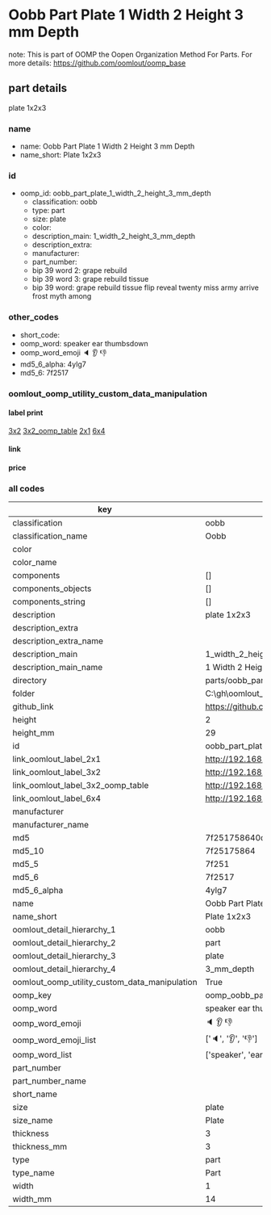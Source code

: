 # Oobb Part Plate 1 Width 2 Height 3 mm Depth  

note: This is part of OOMP the Oopen Organization Method For Parts. For more details: https://github.com/oomlout/oomp_base

##  part details
  



plate 1x2x3



### name
* name: Oobb Part Plate 1 Width 2 Height 3 mm Depth
* name_short: Plate 1x2x3 
### id
* oomp_id: oobb_part_plate_1_width_2_height_3_mm_depth
  * classification: oobb
  * type: part
  * size: plate
  * color: 
  * description_main: 1_width_2_height_3_mm_depth
  * description_extra: 
  * manufacturer: 
  * part_number: 
  * bip 39 word 2: grape rebuild
  * bip 39 word 3: grape rebuild tissue
  * bip 39 word: grape rebuild tissue flip reveal twenty miss army arrive frost myth among

### other_codes
* short_code: 
* oomp_word: speaker ear thumbsdown
* oomp_word_emoji :speaker: :ear: :thumbsdown:
* md5_6_alpha: 4ylg7
* md5_6: 7f2517






### oomlout_oomp_utility_custom_data_manipulation
#### label print
[3x2](http://192.168.1.245:1112/?label=oomp%204ylg7)
[3x2_oomp_table](http://192.168.1.108:1112/?label=oomp%204ylg7)
[2x1](http://192.168.1.242:1112/?label=oomp%204ylg7)
[6x4](http://192.168.1.55:1112/?label=oomp%204ylg7)    

#### link

                              

#### price







### all codes 
| key | value |  
| --- | --- |  
| classification | oobb |  
| classification_name | Oobb |  
| color |  |  
| color_name |  |  
| components | [] |  
| components_objects | [] |  
| components_string | [] |  
| description | plate 1x2x3 |  
| description_extra |  |  
| description_extra_name |  |  
| description_main | 1_width_2_height_3_mm_depth |  
| description_main_name | 1 Width 2 Height 3 mm Depth |  
| directory | parts/oobb_part_plate_1_width_2_height_3_mm_depth |  
| folder | C:\gh\oomlout_oobb_version_4_generated_parts\things\oobb_part_plate_1_width_2_height_3_mm_depth |  
| github_link | https://github.com/oomlout/oomlout_oomp_part_src/tree/main/parts/oobb_part_plate_1_width_2_height_3_mm_depth |  
| height | 2 |  
| height_mm | 29 |  
| id | oobb_part_plate_1_width_2_height_3_mm_depth |  
| link_oomlout_label_2x1 | http://192.168.1.242:1112/?label=oomp%204ylg7 |  
| link_oomlout_label_3x2 | http://192.168.1.245:1112/?label=oomp%204ylg7 |  
| link_oomlout_label_3x2_oomp_table | http://192.168.1.108:1112/?label=oomp%204ylg7 |  
| link_oomlout_label_6x4 | http://192.168.1.55:1112/?label=oomp%204ylg7 |  
| manufacturer |  |  
| manufacturer_name |  |  
| md5 | 7f251758640c11bbacdc3591c5acd32e |  
| md5_10 | 7f25175864 |  
| md5_5 | 7f251 |  
| md5_6 | 7f2517 |  
| md5_6_alpha | 4ylg7 |  
| name | Oobb Part Plate 1 Width 2 Height 3 mm Depth |  
| name_short | Plate 1x2x3  |  
| oomlout_detail_hierarchy_1 | oobb |  
| oomlout_detail_hierarchy_2 | part |  
| oomlout_detail_hierarchy_3 | plate |  
| oomlout_detail_hierarchy_4 | 3_mm_depth |  
| oomlout_oomp_utility_custom_data_manipulation | True |  
| oomp_key | oomp_oobb_part_plate_1_width_2_height_3_mm_depth |  
| oomp_word | speaker ear thumbsdown |  
| oomp_word_emoji | :speaker: :ear: :thumbsdown: |  
| oomp_word_emoji_list | [':speaker:', ':ear:', ':thumbsdown:'] |  
| oomp_word_list | ['speaker', 'ear', 'thumbsdown'] |  
| part_number |  |  
| part_number_name |  |  
| short_name |  |  
| size | plate |  
| size_name | Plate |  
| thickness | 3 |  
| thickness_mm | 3 |  
| type | part |  
| type_name | Part |  
| width | 1 |  
| width_mm | 14 |  
